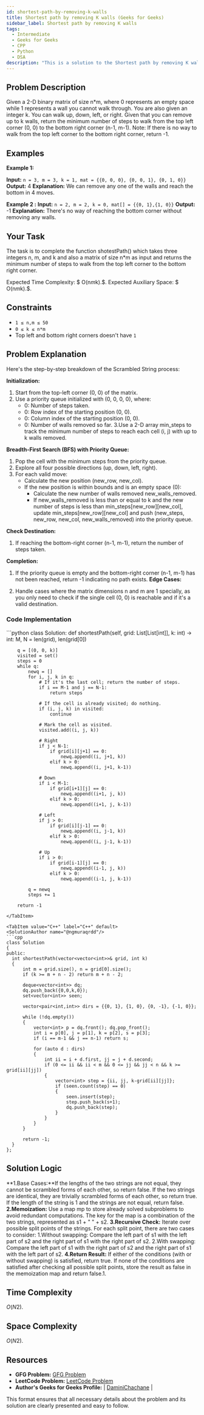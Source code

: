 ```yaml
---
id: shortest-path-by-removing-k-walls
title: Shortest path by removing K walls (Geeks for Geeks)
sidebar_label: Shortest path by removing K walls
tags:
  - Intermediate
  - Geeks for Geeks
  - CPP
  - Python
  - DSA
description: "This is a solution to the Shortest path by removing K walls problem on Geeks for Geeks."
---
```


## Problem Description

Given a 2-D binary matrix of size n*m, where 0 represents an empty space while 1 represents a wall you cannot walk through. You are also given an integer k.
You can walk up, down, left, or right. Given that you can remove up to k walls, return the minimum number of steps to walk from the top left corner (0, 0) to the bottom right corner (n-1, m-1).
Note: If there is no way to walk from the top left corner to the bottom right corner, return -1.


## Examples

**Example 1:**

**Input:** `n = 3, m = 3, k = 1, mat = {{0, 0, 0}, {0, 0, 1}, {0, 1, 0}}`
**Output:** 4
**Explanation:** We can remove any one of the walls and
reach the bottom in 4 moves.  

**Example 2 :**
**Input:** `n = 2, m = 2, k = 0, mat[] = {{0, 1},{1, 0}}`
**Output:** -1
**Explanation:** There's no way of reaching the bottom corner without removing any walls.

## Your Task

The task is to complete the function shotestPath() which takes three integers n, m, and k and also a matrix of size n*m as input and returns the minimum number of steps to walk from the top left corner to the bottom right corner.

Expected Time Complexity:  $ O(n*m*k).$.
Expected Auxiliary Space: $ O(n*m*k).$.

## Constraints

- `1 ≤ n,m ≤ 50`
- `0 ≤ k ≤ n*m`
- Top left and bottom right corners doesn't have `1`

## Problem Explanation

Here's the step-by-step breakdown of the Scrambled String process:

**Initialization:**
1. Start from the top-left corner (0, 0) of the matrix.
2. Use a priority queue initialized with (0, 0, 0, 0), where:
    - 0: Number of steps taken.
    - 0: Row index of the starting position (0, 0).
    - 0: Column index of the starting position (0, 0).
    - 0: Number of walls removed so far.
3.Use a 2-D array min_steps to track the minimum number of steps to reach each cell (i, j) with up to k walls removed.

**Breadth-First Search (BFS) with Priority Queue:**

1. Pop the cell with the minimum steps from the priority queue.
2. Explore all four possible directions (up, down, left, right).
3. For each valid move:
    - Calculate the new position (new_row, new_col).
    - If the new position is within bounds and is an empty space (0):
        - Calculate the new number of walls removed new_walls_removed.
        - If new_walls_removed is less than or equal to k and the new number of steps is less than min_steps[new_row][new_col], update min_steps[new_row][new_col] and push (new_steps, new_row, new_col, new_walls_removed) into the priority queue.

**Check Destination:**

1. If reaching the bottom-right corner (n-1, m-1), return the number of steps taken.

**Completion:**

1. If the priority queue is empty and the bottom-right corner (n-1, m-1) has not been reached, return -1 indicating no path exists.
**Edge Cases:**

1. Handle cases where the matrix dimensions n and m are 1 specially, as you only need to check if the single cell (0, 0) is reachable and if it's a valid destination.

### Code Implementation

<Tabs>
  <TabItem value="Python" label="Python" default>
  <SolutionAuthor name="@ngmuraqrdd"/>
  ```python
class Solution:
    def shortestPath(self, grid: List[List[int]], k: int) -> int:
        M, N = len(grid), len(grid[0])
                
        q = [(0, 0, k)]
        visited = set()
        steps = 0
        while q:
            newq = []
            for i, j, k in q:
                # If it's the last cell; return the number of steps.
                if i == M-1 and j == N-1:
                    return steps

                # If the cell is already visited; do nothing.
                if (i, j, k) in visited:
                    continue

                # Mark the cell as visited.
                visited.add((i, j, k))

                # Right
                if j < N-1:
                    if grid[i][j+1] == 0:
                        newq.append((i, j+1, k))
                    elif k > 0:
                        newq.append((i, j+1, k-1))

                # Down
                if i < M-1:
                    if grid[i+1][j] == 0:
                        newq.append((i+1, j, k))
                    elif k > 0:
                        newq.append((i+1, j, k-1))
                        
                # Left
                if j > 0:
                    if grid[i][j-1] == 0:
                        newq.append((i, j-1, k))
                    elif k > 0:
                        newq.append((i, j-1, k-1))

                # Up
                if i > 0:
                    if grid[i-1][j] == 0:
                        newq.append((i-1, j, k))
                    elif k > 0:
                        newq.append((i-1, j, k-1))

            q = newq
            steps += 1
            
        return -1
  ```
  </TabItem>

  <TabItem value="C++" label="C++" default>
  <SolutionAuthor name="@ngmuraqrdd"/>
  ```cpp
class Solution 
{
public:
    int shortestPath(vector<vector<int>>& grid, int k) 
    {
        int m = grid.size(), n = grid[0].size();
        if (k >= m + n - 2) return m + n - 2;
        
        deque<vector<int>> dq;
        dq.push_back({0,0,k,0});
        set<vector<int>> seen;
        
        vector<pair<int,int>> dirs = {{0, 1}, {1, 0}, {0, -1}, {-1, 0}};

        while (!dq.empty())
        {
            vector<int> p = dq.front(); dq.pop_front();
            int i = p[0], j = p[1], k = p[2], s = p[3];
            if (i == m-1 && j == n-1) return s;
            
            for (auto d : dirs)
            {
                int ii = i + d.first, jj = j + d.second;
                if (0 <= ii && ii < m && 0 <= jj && jj < n && k >= grid[ii][jj])
                {
                    vector<int> step = {ii, jj, k-grid[ii][jj]};
                    if (seen.count(step) == 0) 
                    {
                        seen.insert(step);
                        step.push_back(s+1);
                        dq.push_back(step);
                    }
                }
            }
        }
        
        return -1;
    }
};
  ```
  </TabItem>
</Tabs>

## Solution Logic

**1.Base Cases:**If the lengths of the two strings are not equal, they cannot be scrambled forms of each other, so return false.
If the two strings are identical, they are trivially scrambled forms of each other, so return true.
If the length of the string is 1 and the strings are not equal, return false.
**2.Memoization:** Use a map mp to store already solved subproblems to avoid redundant computations.
The key for the map is a combination of the two strings, represented as s1 + " " + s2.
**3.Recursive Check:** Iterate over possible split points of the strings.
For each split point, there are two cases to consider:
1.Without swapping:
Compare the left part of s1 with the left part of s2 and the right part of s1 with the right part of s2.
2.With swapping:
Compare the left part of s1 with the right part of s2 and the right part of s1 with the left part of s2.
**4.Return Result:** If either of the conditions (with or without swapping) is satisfied, return true.
If none of the conditions are satisfied after checking all possible split points, store the result as false in the memoization map and return false.1.

## Time Complexity

 $O(N2)$.

## Space Complexity

 $O(N2)$.

## Resources

- **GFG Problem:** [GFG Problem](https://www.geeksforgeeks.org/problems/shortest-path-by-removing-k-walls/1)
- **LeetCode Problem:** [LeetCode Problem](https://leetcode.com/problems/shortest-path-in-a-grid-with-obstacles-elimination/description/)
- **Author's Geeks for Geeks Profile:**  | [DaminiChachane](https://leetcode.com/u/divcxl15/) |

This format ensures that all necessary details about the problem and its solution are clearly presented and easy to follow.
